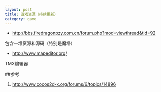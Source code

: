 ```yaml
---
layout: post
title: 游戏资源（持续更新）
category: game
---
```


* <http://bbs.firedragonpzy.com.cn/forum.php?mod=viewthread&tid=92>

包含一堆资源和源码（特别是魔塔）

* <http://www.mapeditor.org/>

TMX编辑器


##参考
1. <http://www.cocos2d-x.org/forums/6/topics/14896>